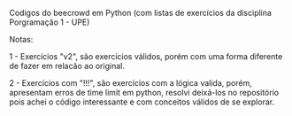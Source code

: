 Codigos do beecrowd em Python (com listas de exercícios da disciplina Porgramação 1 - UPE)

Notas:

1 - Exercícios "v2", são exercícios válidos, porém com uma forma diferente de fazer em relacão ao original.

2 - Exercícios com "!!!", são exercícios com a lógica valida, porém, apresentam erros de time limit em python,
    resolvi deixá-los no repositório pois achei o código interessante e com conceitos válidos de se explorar.
